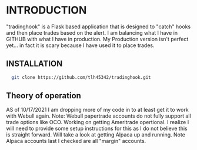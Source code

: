 # INTRODUCTION

"tradinghook" is a Flask based application that is designed to "catch" hooks and then place trades based on the alert. I am balancing what I have in GITHUB with what I have in production. My Production version isn't perfect yet... in fact it is scary because I have used it to place trades.


## INSTALLATION

```bash
  git clone https://github.com/tlh45342/tradinghook.git
````

## Theory of operation

AS of 10/17/2021 I am dropping more of my code in to at least get it to work with Webull again.
Note:  Webull papertrade accounts do not fully support all trade options like OCO.
Working on getting Ameritrade opertional.  I realize I will need to provide some setup instructions for this as I do not believe this is straight forward.
Will take a look at getting Alpaca up and running.  Note Alpaca accounts last I checked are all "margin" accounts.
